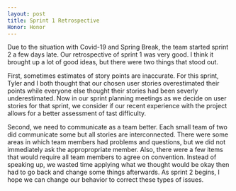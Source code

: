 ```yaml
---
layout: post
title: Sprint 1 Retrospective
Honor: Honor
---
```


Due to the situation with Covid-19 and Spring Break, the team started sprint 2 a few days late. Our retrospective of sprint 1 was very good. I think it brought up a lot of good ideas, but there were two things that stood out.

First, sometimes estimates of story points are inaccurate. For this sprint, Tyler and I both thought that our chosen user stories overestimated their points while everyone else thought their stories had been severly underestimated. Now in our sprint planning meetings as we decide on user stories for that sprint, we consider if our recent experience with the project allows for a better assessment of tast difficulty.

Second, we need to communicate as a team better. Each small team of two did communicate some but all stories are interconnected. There were some areas in which team members had problems and questions, but we did not immediately ask the appropropriate member. Also, there were a few items that would require all team members to agree on convention. Instead of speaking up, we wasted time applying what we thought would be okay then had to go back and change some things afterwards. As sprint 2 begins, I hope we can change our behavior to correct these types of issues.

